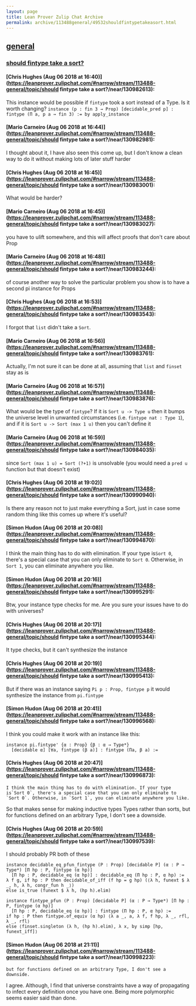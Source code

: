 ```yaml
---
layout: page
title: Lean Prover Zulip Chat Archive 
permalink: archive/113488general/49532shouldfintypetakeasort.html
---
```


## [general](index.html)
### [should fintype take a sort?](49532shouldfintypetakeasort.html)

#### [Chris Hughes (Aug 06 2018 at 16:40)](https://leanprover.zulipchat.com/#narrow/stream/113488-general/topic/should fintype take a sort?/near/130982613):
This instance would be possible if `fintype` took a sort instead of a Type. Is it worth changing?
`instance (p : fin 3 → Prop) [decidable_pred p] : fintype (Π a, p a → fin 3) := by apply_instance`

#### [Mario Carneiro (Aug 06 2018 at 16:44)](https://leanprover.zulipchat.com/#narrow/stream/113488-general/topic/should fintype take a sort?/near/130982981):
I thought about it, I have also seen this come up, but I don't know a clean way to do it without making lots of later stuff harder

#### [Chris Hughes (Aug 06 2018 at 16:45)](https://leanprover.zulipchat.com/#narrow/stream/113488-general/topic/should fintype take a sort?/near/130983001):
What would be harder?

#### [Mario Carneiro (Aug 06 2018 at 16:45)](https://leanprover.zulipchat.com/#narrow/stream/113488-general/topic/should fintype take a sort?/near/130983027):
you have to ulift somewhere, and this will affect proofs that don't care about Prop

#### [Mario Carneiro (Aug 06 2018 at 16:48)](https://leanprover.zulipchat.com/#narrow/stream/113488-general/topic/should fintype take a sort?/near/130983244):
of course another way to solve the particular problem you show is to have a second pi instance for Props

#### [Chris Hughes (Aug 06 2018 at 16:53)](https://leanprover.zulipchat.com/#narrow/stream/113488-general/topic/should fintype take a sort?/near/130983543):
I forgot that `list` didn't take a `Sort`.

#### [Mario Carneiro (Aug 06 2018 at 16:56)](https://leanprover.zulipchat.com/#narrow/stream/113488-general/topic/should fintype take a sort?/near/130983761):
Actually, I'm not sure it can be done at all, assuming that `list` and `finset` stay as is

#### [Mario Carneiro (Aug 06 2018 at 16:57)](https://leanprover.zulipchat.com/#narrow/stream/113488-general/topic/should fintype take a sort?/near/130983876):
What would be the type of `fintype`? If it is `Sort u -> Type u` then it bumps the universe level in unwanted circumstances (i.e. `fintype nat : Type 1`), and if it is `Sort u -> Sort (max 1 u)` then you can't define it

#### [Mario Carneiro (Aug 06 2018 at 16:59)](https://leanprover.zulipchat.com/#narrow/stream/113488-general/topic/should fintype take a sort?/near/130984035):
since `Sort (max 1 u) = Sort (?+1)` is unsolvable (you would need a `pred u` function but that doesn't exist)

#### [Chris Hughes (Aug 06 2018 at 19:02)](https://leanprover.zulipchat.com/#narrow/stream/113488-general/topic/should fintype take a sort?/near/130990940):
Is there any reason not to just make everything a Sort, just in case some random thing like this comes up where it's useful?

#### [Simon Hudon (Aug 06 2018 at 20:08)](https://leanprover.zulipchat.com/#narrow/stream/113488-general/topic/should fintype take a sort?/near/130994870):
I think the main thing has to do with elimination. If your type is`Sort 0`, there's a special case that you can only eliminate to `Sort 0`. Otherwise, in `Sort 1`, you can eliminate anywhere you like.

#### [Simon Hudon (Aug 06 2018 at 20:16)](https://leanprover.zulipchat.com/#narrow/stream/113488-general/topic/should fintype take a sort?/near/130995291):
Btw, your instance type checks for me. Are you sure your issues have to do with universes?

#### [Chris Hughes (Aug 06 2018 at 20:17)](https://leanprover.zulipchat.com/#narrow/stream/113488-general/topic/should fintype take a sort?/near/130995344):
It type checks, but it can't synthesize the instance

#### [Chris Hughes (Aug 06 2018 at 20:19)](https://leanprover.zulipchat.com/#narrow/stream/113488-general/topic/should fintype take a sort?/near/130995413):
But if there was an instance saying `Pi p : Prop, fintype p` it would synthesize the instance from `pi.fintype`

#### [Simon Hudon (Aug 06 2018 at 20:41)](https://leanprover.zulipchat.com/#narrow/stream/113488-general/topic/should fintype take a sort?/near/130996568):
I think you could make it work with an instance like this:

```lean
instance pi.fintype' {α : Prop} {β : α → Type*}
  [decidable α] [∀a, fintype (β a)] : fintype (Πa, β a) :=
```

#### [Chris Hughes (Aug 06 2018 at 20:47)](https://leanprover.zulipchat.com/#narrow/stream/113488-general/topic/should fintype take a sort?/near/130996873):
```quote
I think the main thing has to do with elimination. If your type is`Sort 0`, there's a special case that you can only eliminate to `Sort 0`. Otherwise, in `Sort 1`, you can eliminate anywhere you like.
```
So that makes sense for making inductive types Types rather than sorts, but for functions defined on an arbitrary Type, I don't see a downside.

#### [Chris Hughes (Aug 06 2018 at 20:59)](https://leanprover.zulipchat.com/#narrow/stream/113488-general/topic/should fintype take a sort?/near/130997539):
I should probably PR both of these
```lean
instance decidable_eq_pfun_fintype (P : Prop) [decidable P] (α : P → Type*) [Π hp : P, fintype (α hp)] 
  [Π hp : P, decidable_eq (α hp)] : decidable_eq (Π hp : P, α hp) :=
λ f g, if hp : P then decidable_of_iff (f hp = g hp) (⟨λ h, funext $ λ _, h, λ h, congr_fun h _⟩)
else is_true (funext $ λ h, (hp h).elim)

instance fintype_pfun (P : Prop) [decidable P] (α : P → Type*) [Π hp : P, fintype (α hp)] 
  [Π hp : P, decidable_eq (α hp)] : fintype (Π hp : P, α hp) :=
if hp : P then fintype.of_equiv (α hp) ⟨λ a _, a, λ f, f hp, λ _, rfl, λ _, rfl⟩
else ⟨finset.singleton (λ h, (hp h).elim), λ x, by simp [hp, funext_iff]⟩

```

#### [Simon Hudon (Aug 06 2018 at 21:11)](https://leanprover.zulipchat.com/#narrow/stream/113488-general/topic/should fintype take a sort?/near/130998223):
```quote
but for functions defined on an arbitrary Type, I don't see a downside.
```

I agree. Although, I find that universe constraints have a way of propagating to infect every definition once you have one. Being more polymorphic seems easier said than done.

